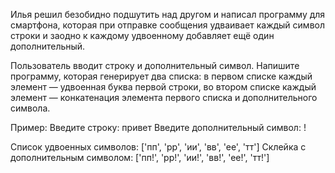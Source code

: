 Илья решил безобидно подшутить над другом и написал программу
для смартфона, которая при отправке сообщения удваивает каждый
символ строки и заодно к каждому удвоенному добавляет ещё один 
дополнительный.

Пользователь вводит строку и дополнительный символ. Напишите
программу, которая генерирует два списка: в первом списке каждый
элемент — удвоенная буква первой строки, во втором списке каждый
элемент — конкатенация элемента первого списка и дополнительного 
символа.

Пример:
Введите строку: привет
Введите дополнительный символ: !


Список удвоенных символов: ['пп', 'рр', 'ии', 'вв', 'ее', 'тт']
Склейка с дополнительным символом: ['пп!', 'рр!', 'ии!', 'вв!', 'ее!', 'тт!']

